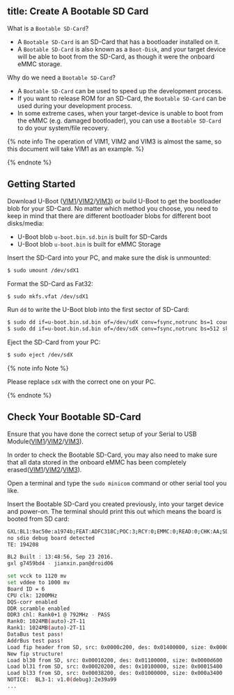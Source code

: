 title: Create A Bootable SD Card
---

What is a `Bootable SD-Card`?

* A `Bootable SD-Card` is an SD-Card that has a bootloader installed on it.
* A `Bootable SD-Card` is also known as a `Boot-Disk`, and your target device will be able to boot from the SD-Card, as though it were the onboard eMMC storage.

Why do we need a `Bootable SD-Card`?

* A `Bootable SD-Card` can be used to speed up the development process.
* If you want to release ROM for an SD-Card, the `Bootable SD-Card` can be used during your development process.
* In some extreme cases, when your target-device is unable to boot from the eMMC (e.g. damaged bootloader), you can use a `Bootable SD-Card` to do your system/file recovery.


{% note info The operation of VIM1, VIM2 and VIM3 is almost the same, so this document will take VIM1 as an example. %}

{% endnote %}

## Getting Started
Download U-Boot ([VIM1](https://dl.khadas.com/Firmware/VIM1/U-boot/)/[VIM2](https://dl.khadas.com/Firmware/VIM2/U-boot/)/[VIM3](https://dl.khadas.com/Firmware/VIM3/U-boot/)) or build U-Boot to get the bootloader blob for your SD-Card.
No matter which method you choose, you need to keep in mind that there are different bootloader blobs for different boot disks/media:

* U-Boot blob `u-boot.bin.sd.bin` is built for SD-Cards
* U-Boot blob `u-boot.bin` is built for eMMC Storage

Insert the SD-Card into your PC, and make sure the disk is unmounted:

```bash
$ sudo umount /dev/sdX1
```

Format the SD-Card as Fat32:

```bash
$ sudo mkfs.vfat /dev/sdX1
```

Run `dd` to write the U-Boot blob into the first sector of SD-Card:
```bash
$ sudo dd if=u-boot.bin.sd.bin of=/dev/sdX conv=fsync,notrunc bs=1 count=444
$ sudo dd if=u-boot.bin.sd.bin of=/dev/sdX conv=fsync,notrunc bs=512 skip=1 seek=1
```

Eject the SD-Card from your PC:
```bash
$ sudo eject /dev/sdX
```

{% note info Note %}

Please replace `sdX` with the correct one on your PC.

{% endnote %}

## Check Your Bootable SD-Card

Ensure that you have done the correct setup of your Serial to USB Module([VIM1](/android/vim1/SetupSerialTool.html)/[VIM2](/vim2/SetupSerialTool.html)/[VIM3](/vim3/SetupSerialTool.html)).

In order to check the Bootable SD-Card, you may also need to make sure that all data stored in the onboard eMMC has been completely erased([VIM1](/android/vim1/HowtoEraseEMMC.html)/[VIM2](/vim2/HowtoEraseEMMC.html)/[VIM3](/vim3/HowtoEraseEMMC.html)).

Open a terminal and type the `sudo minicom` command or other serial tool you like.

Insert the Bootable SD-Card you created previously, into your target device and power-on. The terminal should print this out which means the board is booted from SD card:

```bash
GXL:BL1:9ac50e:a1974b;FEAT:ADFC318C;POC:3;RCY:0;EMMC:0;READ:0;CHK:AA;SD:0;READ:0;0.0;CHK:0;
no sdio debug board detected 
TE: 194208

BL2 Built : 13:48:56, Sep 23 2016. 
gxl g7459bd4 - jianxin.pan@droid06

set vcck to 1120 mv
set vddee to 1000 mv
Board ID = 6
CPU clk: 1200MHz
DQS-corr enabled
DDR scramble enabled
DDR3 chl: Rank0+1 @ 792MHz - PASS
Rank0: 1024MB(auto)-2T-11
Rank1: 1024MB(auto)-2T-11
DataBus test pass!
AddrBus test pass!
Load fip header from SD, src: 0x0000c200, des: 0x01400000, size: 0x00004000
New fip structure!
Load bl30 from SD, src: 0x00010200, des: 0x01100000, size: 0x0000d600
Load bl31 from SD, src: 0x00020200, des: 0x10100000, size: 0x00015400
Load bl33 from SD, src: 0x00038200, des: 0x01000000, size: 0x000a3400
NOTICE:  BL3-1: v1.0(debug):2e39a99
...

```
